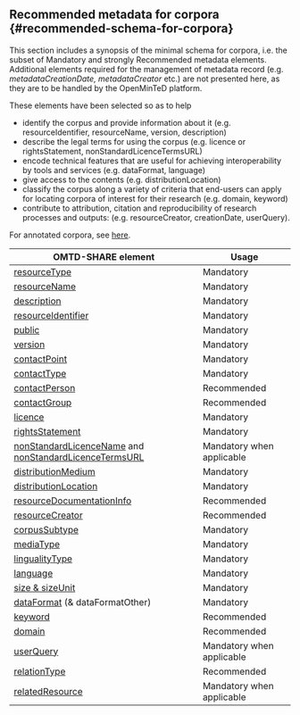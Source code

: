 ## ​Recommended metadata for corpora {#recommended-schema-for-corpora}

This section includes a synopsis of the minimal schema for corpora, i.e. the subset of Mandatory and strongly Recommended metadata elements. Additional elements required for the management of metadata record \(e.g. _metadataCreationDate, metadataCreator_ etc.\) are not presented here, as they are to be handled by the OpenMinTeD platform.

These elements have been selected so as to help

* identify the corpus and provide information about it \(e.g. resourceIdentifier, resourceName, version, description\)
* describe the legal terms for using the corpus \(e.g. licence or rightsStatement, nonStandardLicenceTermsURL\)
* encode  technical features that are useful for achieving interoperability by tools and services \(e.g. dataFormat, language\)
* give access to the contents \(e.g. distributionLocation\)
* classify the corpus along a variety of criteria that end-users can apply for locating corpora of interest for their research \(e.g. domain, keyword\)
* contribute to attribution, citation and reproducibility of research processes and outputs: \(e.g. resourceCreator, creationDate, userQuery\).

For annotated corpora, see [here](metadata-schema-for-annotated-corpora.md).

| **OMTD-SHARE element** | **Usage** |
| --- | --- |
| [resourceType](/corpora_resourceType.md) | Μandatory |
| [resourceName](/corpora_resourceName.md) | Μandatory |
| [description](/corpora_description.md) | Μandatory |
| [resourceIdentifier](/corpora_identifier.md) | Μandatory |
| [public](/public.md) | Mandatory |
| [version](/version.md) | Mandatory |
| [contactPoint](/contactpoint.md) | Mandatory |
| [contactType](/contacttype.md) | Mandatory |
| [contactPerson](/contactPerson.md) | Recommended |
| [contactGroup](/contactGroup.md) | Recommended |
| [licence](/licence.md) | Mandatory |
| [rightsStatement](/rightsStatement.md) | Mandatory |
| [nonStandardLicenceName](/nonStandardLicenceName.md) and  [nonStandardLicenceTermsURL](/nonStandardLicenceTermsURL.md) | Mandatory when applicable |
| [distributionMedium](/distributionMedium.md) | Mandatory |
| [distributionLocation](/distributionLocation.md) | Mandatory |
| [resourceDocumentationInfo](/resourcedocumentationinfo.md) | Recommended |
| [resourceCreator](/resourceCreator.md) | Recommended |
| [corpusSubtype](/corpora_corpusSubtype.md) | Μandatory |
| [mediaType](/corpora_mediaType.md) | Μandatory |
| [lingualityType](/corpora_lingualityType.md) | Mandatory |
| [language](/corpora_language.md) | Mandatory |
| [size & sizeUnit](/corpora_size.md) | Mandatory |
| [dataFormat](/dataFormat.md) (& dataFormatOther) | Mandatory |
| [keyword](/keyword.md) | Recommended |
| [domain](/domain.md) | Recommended |
| [userQuery](/corpora_userQuery.md) | Μandatory when applicable |
| [relationType](/relationType.md) | Recommended |
| [relatedResource](/relatedResource.md) | Mandatory when applicable |




